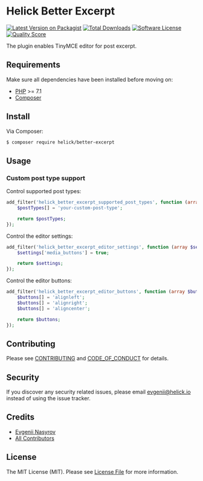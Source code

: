 # Helick Better Excerpt

[![Latest Version on Packagist][ico-version]][link-packagist]
[![Total Downloads][ico-downloads]][link-downloads]
[![Software License][ico-license]](LICENSE.md)
[![Quality Score][ico-code-quality]][link-code-quality]

The plugin enables TinyMCE editor for post excerpt.

## Requirements

Make sure all dependencies have been installed before moving on:

* [PHP](http://php.net/manual/en/install.php) >= 7.1
* [Composer](https://getcomposer.org/download/)

## Install

Via Composer:

``` bash
$ composer require helick/better-excerpt
```

## Usage

### Custom post type support

Control supported post types:

``` php
add_filter('helick_better_excerpt_supported_post_types', function (array $postTypes) {
    $postTypes[] = 'your-custom-post-type';

    return $postTypes;
});
```

Control the editor settings:

``` php
add_filter('helick_better_excerpt_editor_settings', function (array $settings) {
    $settings['media_buttons'] = true;

    return $settings;
});
```

Control the editor buttons:

``` php
add_filter('helick_better_excerpt_editor_buttons', function (array $buttons) {
    $buttons[] = 'alignleft';
    $buttons[] = 'alignright';
    $buttons[] = 'aligncenter';

    return $buttons;
});
```

## Contributing

Please see [CONTRIBUTING](CONTRIBUTING.md) and [CODE_OF_CONDUCT](CODE_OF_CONDUCT.md) for details.

## Security

If you discover any security related issues, please email evgenii@helick.io instead of using the issue tracker.

## Credits

- [Evgenii Nasyrov][link-author]
- [All Contributors][link-contributors]

## License

The MIT License (MIT). Please see [License File](LICENSE.md) for more information.

[ico-version]: https://img.shields.io/packagist/v/helick/better-excerpt.svg?style=flat-square
[ico-license]: https://img.shields.io/badge/license-MIT-brightgreen.svg?style=flat-square
[ico-code-quality]: https://img.shields.io/scrutinizer/g/helick/better-excerpt.svg?style=flat-square
[ico-downloads]: https://img.shields.io/packagist/dt/helick/better-excerpt.svg?style=flat-square

[link-packagist]: https://packagist.org/packages/helick/better-excerpt
[link-code-quality]: https://scrutinizer-ci.com/g/helick/better-excerpt
[link-downloads]: https://packagist.org/packages/helick/better-excerpt
[link-author]: https://github.com/nasyrov
[link-contributors]: ../../contributors
